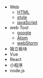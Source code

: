 * Web
  * [HTML](web/html.md)
  * [style](web/style.md)
  * [javaScript](web/es6.md)
* web Tool
  * [google](webTool/google.md)
  * [Atom](webTool/atom.md)
  * [webStorm](webTool/webStorm.md)
* 独立板块
* Vue
* React
* 小程序
* node.js
